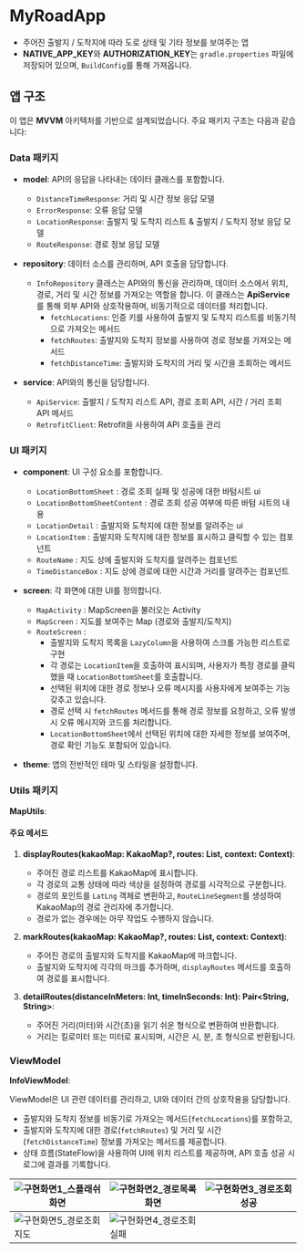 # MyRoadApp
- 주어진 출발지 / 도착지에 따라 도로 상태 및 기타 정보를 보여주는 앱
- **NATIVE_APP_KEY**와 **AUTHORIZATION_KEY**는 `gradle.properties` 파일에 저장되어 있으며, `BuildConfig`를 통해 가져옵니다.

## 앱 구조

이 앱은 **MVVM** 아키텍처를 기반으로 설계되었습니다. 주요 패키지 구조는 다음과 같습니다:

### Data 패키지

- **model**: API의 응답을 나타내는 데이터 클래스를 포함합니다.
  - `DistanceTimeResponse`: 거리 및 시간 정보 응답 모델
  - `ErrorResponse`: 오류 응답 모델
  - `LocationResponse`: 출발지 및 도착지 리스트 & 출발지 / 도착지 정보 응답 모델
  - `RouteResponse`: 경로 정보 응답 모델

- **repository**: 데이터 소스를 관리하며, API 호출을 담당합니다.
  - `InfoRepository` 클래스는 API와의 통신을 관리하며, 데이터 소스에서 위치, 경로, 거리 및 시간 정보를 가져오는 역할을 합니다. 이 클래스는 **ApiService**를 통해 외부 API와 상호작용하며, 비동기적으로 데이터를 처리합니다.
    - `fetchLocations`: 인증 키를 사용하여 출발지 및 도착지 리스트를 비동기적으로 가져오는 메서드
    - `fetchRoutes`: 출발지와 도착지 정보를 사용하여 경로 정보를 가져오는 메서드
    - `fetchDistanceTime`: 출발지와 도착지의 거리 및 시간을 조회하는 메서드

- **service**: API와의 통신을 담당합니다.
  - `ApiService`: 출발지 / 도착지 리스트 API, 경로 조회 API, 시간 / 거리 조회 API 메서드
  - `RetrofitClient`: Retrofit을 사용하여 API 호출을 관리

### UI 패키지

- **component**: UI 구성 요소를 포함합니다.
  - `LocationBottomSheet` : 경로 조회 실패 및 성공에 대한 바텀시트 ui
  - `LocationBottomSheetContent` : 경로 조회 성공 여부에 따른 바텀 시트의 내용
  - `LocationDetail` : 출발지와 도착지에 대한 정보를 알려주는 ui
  - `LocationItem` : 출발지와 도착지에 대한 정보를 표시하고 클릭할 수 있는 컴포넌트
  - `RouteName` : 지도 상에 출발지와 도착지를 알려주는 컴포넌트
  - `TimeDistanceBox` : 지도 상에 경로에 대한 시간과 거리를 알려주는 컴포넌트
  
- **screen**: 각 화면에 대한 UI를 정의합니다.
  - `MapActivity` : MapScreen을 불러오는 Activity
  - `MapScreen` : 지도를 보여주는 Map (경로와 출발지/도착지)
  - `RouteScreen` :
    - 출발지와 도착지 목록을 `LazyColumn`을 사용하여 스크롤 가능한 리스트로 구현
    - 각 경로는 `LocationItem`을 호출하여 표시되며, 사용자가 특정 경로를 클릭했을 때 `LocationBottomSheet`를 호출합니다.
    - 선택된 위치에 대한 경로 정보나 오류 메시지를 사용자에게 보여주는 기능 갖추고 있습니다.
    - 경로 선택 시 `fetchRoutes` 메서드를 통해 경로 정보를 요청하고, 오류 발생 시 오류 메시지와 코드를 처리합니다.
    - `LocationBottomSheet`에서 선택된 위치에 대한 자세한 정보를 보여주며, 경로 확인 기능도 포함되어 있습니다.


- **theme**: 앱의 전반적인 테마 및 스타일을 설정합니다.

### Utils 패키지

**MapUtils**: 
#### 주요 메서드
1. **displayRoutes(kakaoMap: KakaoMap?, routes: List<RouteResponse>, context: Context)**:
   - 주어진 경로 리스트를 KakaoMap에 표시합니다.
   - 각 경로의 교통 상태에 따라 색상을 설정하여 경로를 시각적으로 구분합니다.
   - 경로의 포인트를 `LatLng` 객체로 변환하고, `RouteLineSegment`를 생성하여 KakaoMap의 경로 관리자에 추가합니다.
   - 경로가 없는 경우에는 아무 작업도 수행하지 않습니다.

2. **markRoutes(kakaoMap: KakaoMap?, routes: List<RouteResponse>, context: Context)**:
   - 주어진 경로의 출발지와 도착지를 KakaoMap에 마크합니다.
   - 출발지와 도착지에 각각의 마크를 추가하며, `displayRoutes` 메서드를 호출하여 경로를 표시합니다.

3. **detailRoutes(distanceInMeters: Int, timeInSeconds: Int): Pair<String, String>**:
   - 주어진 거리(미터)와 시간(초)을 읽기 쉬운 형식으로 변환하여 반환합니다.
   - 거리는 킬로미터 또는 미터로 표시되며, 시간은 시, 분, 초 형식으로 반환됩니다.

### ViewModel
**InfoViewModel**: 

ViewModel은 UI 관련 데이터를 관리하고, UI와 데이터 간의 상호작용을 담당합니다.
 - 출발지와 도착지 정보를 비동기로 가져오는 메서드(`fetchLocations`)를 포함하고, 
 - 출발지와 도착지에 대한 경로(`fetchRoutes`) 및 거리 및 시간(`fetchDistanceTime`) 정보를 가져오는 메서드를 제공합니다.
 - 상태 흐름(StateFlow)을 사용하여 UI에 위치 리스트를 제공하며, API 호출 성공 시 로그에 결과를 기록합니다.

| ![구현화면1_스플래쉬화면](https://github.com/user-attachments/assets/37ea6e99-3568-42f5-b8dc-d92250cfe8f1) | ![구현화면2_경로목록화면](https://github.com/user-attachments/assets/48bc38f8-9a03-431f-921c-391610472083) | ![구현화면3_경로조회성공](https://github.com/user-attachments/assets/1c471a75-3aed-4b6b-a520-350692acbbcd) |
|----------------------------------------------------------------------------------------------------------------|------------------------------------------------------------------------------------------------------------------|-----------------------------------------------------------------------------------------------------------------|
| ![구현화면5_경로조회지도](https://github.com/user-attachments/assets/a3fb45d3-6e2a-48e5-98c8-1cf7ce174344)  | ![구현화면4_경로조회실패](https://github.com/user-attachments/assets/20ad3f53-3b22-4dde-85a4-45d91d29e66c)   |                                                                                                                 |
